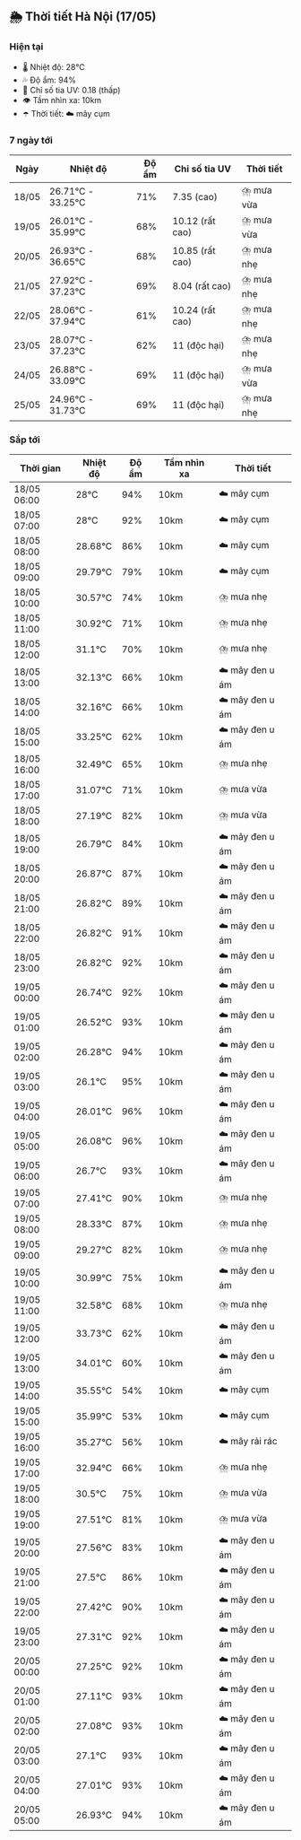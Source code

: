 ## 🌦️ Thời tiết Hà Nội (17/05)

### Hiện tại

- 🌡️ Nhiệt độ: 28℃
- 💦 Độ ẩm: 94%
- 🌟 Chỉ số tia UV: 0.18 (thấp)
- 👁️ Tầm nhìn xa: 10km
- ☂️ Thời tiết: ☁️ mây cụm

### 7 ngày tới

| Ngày | Nhiệt độ | Độ ẩm | Chỉ số tia UV | Thời tiết |
| --- | --- | --- | --- | --- |
| 18/05 | 26.71℃ - 33.25℃ | 71% | 7.35 (cao) | ⛈️ mưa vừa |
| 19/05 | 26.01℃ - 35.99℃ | 68% | 10.12 (rất cao) | ⛈️ mưa vừa |
| 20/05 | 26.93℃ - 36.65℃ | 68% | 10.85 (rất cao) | ⛈️ mưa nhẹ |
| 21/05 | 27.92℃ - 37.23℃ | 69% | 8.04 (rất cao) | ⛈️ mưa nhẹ |
| 22/05 | 28.06℃ - 37.94℃ | 61% | 10.24 (rất cao) | ⛈️ mưa nhẹ |
| 23/05 | 28.07℃ - 37.23℃ | 62% | 11 (độc hại) | ⛈️ mưa nhẹ |
| 24/05 | 26.88℃ - 33.09℃ | 69% | 11 (độc hại) | ⛈️ mưa vừa |
| 25/05 | 24.96℃ - 31.73℃ | 69% | 11 (độc hại) | ⛈️ mưa nhẹ |

### Sắp tới

| Thời gian | Nhiệt độ | Độ ẩm | Tầm nhìn xa | Thời tiết |
| --- | --- | --- | --- | --- |
| 18/05 06:00 | 28℃ | 94% | 10km | ☁️ mây cụm |
| 18/05 07:00 | 28℃ | 92% | 10km | ☁️ mây cụm |
| 18/05 08:00 | 28.68℃ | 86% | 10km | ☁️ mây cụm |
| 18/05 09:00 | 29.79℃ | 79% | 10km | ☁️ mây cụm |
| 18/05 10:00 | 30.57℃ | 74% | 10km | ⛈️ mưa nhẹ |
| 18/05 11:00 | 30.92℃ | 71% | 10km | ⛈️ mưa nhẹ |
| 18/05 12:00 | 31.1℃ | 70% | 10km | ⛈️ mưa nhẹ |
| 18/05 13:00 | 32.13℃ | 66% | 10km | ☁️ mây đen u ám |
| 18/05 14:00 | 32.16℃ | 66% | 10km | ☁️ mây đen u ám |
| 18/05 15:00 | 33.25℃ | 62% | 10km | ☁️ mây đen u ám |
| 18/05 16:00 | 32.49℃ | 65% | 10km | ⛈️ mưa nhẹ |
| 18/05 17:00 | 31.07℃ | 71% | 10km | ⛈️ mưa vừa |
| 18/05 18:00 | 27.19℃ | 82% | 10km | ⛈️ mưa vừa |
| 18/05 19:00 | 26.79℃ | 84% | 10km | ☁️ mây đen u ám |
| 18/05 20:00 | 26.87℃ | 87% | 10km | ☁️ mây đen u ám |
| 18/05 21:00 | 26.82℃ | 89% | 10km | ☁️ mây đen u ám |
| 18/05 22:00 | 26.82℃ | 91% | 10km | ☁️ mây đen u ám |
| 18/05 23:00 | 26.82℃ | 92% | 10km | ☁️ mây đen u ám |
| 19/05 00:00 | 26.74℃ | 92% | 10km | ☁️ mây đen u ám |
| 19/05 01:00 | 26.52℃ | 93% | 10km | ☁️ mây đen u ám |
| 19/05 02:00 | 26.28℃ | 94% | 10km | ☁️ mây đen u ám |
| 19/05 03:00 | 26.1℃ | 95% | 10km | ☁️ mây đen u ám |
| 19/05 04:00 | 26.01℃ | 96% | 10km | ☁️ mây đen u ám |
| 19/05 05:00 | 26.08℃ | 96% | 10km | ☁️ mây đen u ám |
| 19/05 06:00 | 26.7℃ | 93% | 10km | ☁️ mây đen u ám |
| 19/05 07:00 | 27.41℃ | 90% | 10km | ⛈️ mưa nhẹ |
| 19/05 08:00 | 28.33℃ | 87% | 10km | ⛈️ mưa nhẹ |
| 19/05 09:00 | 29.27℃ | 82% | 10km | ⛈️ mưa nhẹ |
| 19/05 10:00 | 30.99℃ | 75% | 10km | ☁️ mây đen u ám |
| 19/05 11:00 | 32.58℃ | 68% | 10km | ⛈️ mưa nhẹ |
| 19/05 12:00 | 33.73℃ | 62% | 10km | ☁️ mây đen u ám |
| 19/05 13:00 | 34.01℃ | 60% | 10km | ☁️ mây đen u ám |
| 19/05 14:00 | 35.55℃ | 54% | 10km | ☁️ mây cụm |
| 19/05 15:00 | 35.99℃ | 53% | 10km | ☁️ mây cụm |
| 19/05 16:00 | 35.27℃ | 56% | 10km | ☁️ mây rải rác |
| 19/05 17:00 | 32.94℃ | 66% | 10km | ⛈️ mưa nhẹ |
| 19/05 18:00 | 30.5℃ | 75% | 10km | ⛈️ mưa vừa |
| 19/05 19:00 | 27.51℃ | 81% | 10km | ⛈️ mưa vừa |
| 19/05 20:00 | 27.56℃ | 83% | 10km | ☁️ mây đen u ám |
| 19/05 21:00 | 27.5℃ | 86% | 10km | ☁️ mây đen u ám |
| 19/05 22:00 | 27.42℃ | 90% | 10km | ☁️ mây đen u ám |
| 19/05 23:00 | 27.31℃ | 92% | 10km | ☁️ mây đen u ám |
| 20/05 00:00 | 27.25℃ | 92% | 10km | ☁️ mây đen u ám |
| 20/05 01:00 | 27.11℃ | 93% | 10km | ☁️ mây đen u ám |
| 20/05 02:00 | 27.08℃ | 93% | 10km | ☁️ mây đen u ám |
| 20/05 03:00 | 27.1℃ | 93% | 10km | ☁️ mây đen u ám |
| 20/05 04:00 | 27.01℃ | 93% | 10km | ☁️ mây đen u ám |
| 20/05 05:00 | 26.93℃ | 94% | 10km | ☁️ mây đen u ám |
